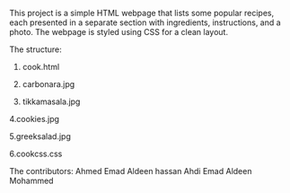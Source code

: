 This project is a simple HTML webpage that lists some popular recipes, each presented in a separate section with ingredients, instructions, and a photo. The webpage is styled using CSS for a clean  layout.

The structure:
1. cook.html 

2. carbonara.jpg 

3. tikkamasala.jpg 

4.cookies.jpg

5.greeksalad.jpg 

6.cookcss.css

The contributors:
Ahmed Emad Aldeen hassan 
Ahdi Emad Aldeen Mohammed
